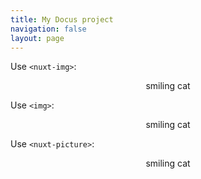 ```yaml
---
title: My Docus project
navigation: false
layout: page
---
```



Use `<nuxt-img>`:

<figure>
  <nuxt-img
    src="/pic.webp" alt="smiling cat" quality="100" loading="lazy" fit="contain" width="600" height="600"
  />
  <figcaption align="center">smiling cat</figcaption>
</figure>


Use `<img>`:

<figure>
  <nuxt-img
    src="/pic.webp" alt="smiling cat" width="600" height="600"
  />
  <figcaption align="center">smiling cat</figcaption>
</figure>


Use `<nuxt-picture>`:

<figure>
  <nuxt-picture
    src="/pic.webp" alt="smiling cat" quality="100" loading="lazy" fit="contain" width="300" height="300"
  />
  <figcaption align="center">smiling cat</figcaption>
</figure>
